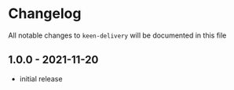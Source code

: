 # Changelog

All notable changes to `keen-delivery` will be documented in this file

## 1.0.0 - 2021-11-20

-   initial release
